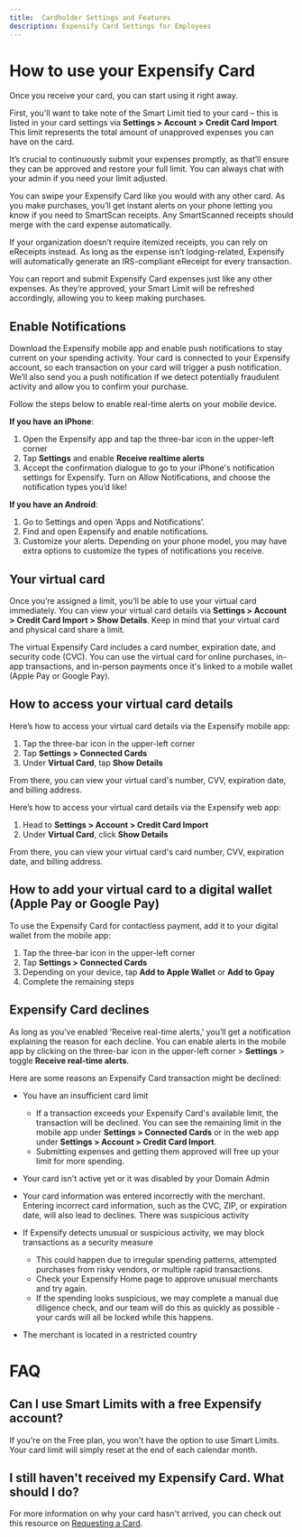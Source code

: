 ```yaml
---
title:  Cardholder Settings and Features
description: Expensify Card Settings for Employees
---
```


# How to use your Expensify Card
Once you receive your card, you can start using it right away. 

First, you'll want to take note of the Smart Limit tied to your card – this is listed in your card settings via **Settings > Account > Credit Card Import**. This limit represents the total amount of unapproved expenses you can have on the card.

It’s crucial to continuously submit your expenses promptly, as that’ll ensure they can be approved and restore your full limit. You can always chat with your admin if you need your limit adjusted.

You can swipe your Expensify Card like you would with any other card. As you make purchases, you’ll get instant alerts on your phone letting you know if you need to SmartScan receipts. Any SmartScanned receipts should merge with the card expense automatically.

If your organization doesn’t require itemized receipts, you can rely on eReceipts instead. As long as the expense isn’t lodging-related, Expensify will automatically generate an IRS-compliant eReceipt for every transaction.

You can report and submit Expensify Card expenses just like any other expenses. As they’re approved, your Smart Limit will be refreshed accordingly, allowing you to keep making purchases.

## Enable Notifications
Download the Expensify mobile app and enable push notifications to stay current on your spending activity. Your card is connected to your Expensify account, so each transaction on your card will trigger a push notification. We’ll also send you a push notification if we detect potentially fraudulent activity and allow you to confirm your purchase. 

Follow the steps below to enable real-time alerts on your mobile device.

**If you have an iPhone**:
1. Open the Expensify app and tap the three-bar icon in the upper-left corner
2. Tap **Settings** and enable **Receive realtime alerts**
3. Accept the confirmation dialogue to go to your iPhone's notification settings for Expensify. Turn on Allow Notifications, and choose the notification types you’d like!

**If you have an Android**:
1. Go to Settings and open ‘Apps and Notifications’.
2. Find and open Expensify and enable notifications.
3. Customize your alerts. Depending on your phone model, you may have extra options to customize the types of notifications you receive.

## Your virtual card
Once you’re assigned a limit, you’ll be able to use your virtual card immediately. You can view your virtual card details via **Settings > Account > Credit Card Import > Show Details**. Keep in mind that your virtual card and physical card share a limit.

The virtual Expensify Card includes a card number, expiration date, and security code (CVC). You can use the virtual card for online purchases, in-app transactions, and in-person payments once it's linked to a mobile wallet (Apple Pay or Google Pay).

## How to access your virtual card details
Here’s how to access your virtual card details via the Expensify mobile app:
1. Tap the three-bar icon in the upper-left corner 
2. Tap **Settings > Connected Cards**
3. Under **Virtual Card**, tap **Show Details**

From there, you can view your virtual card's number, CVV, expiration date, and billing address. 

Here’s how to access your virtual card details via the Expensify web app:
1. Head to **Settings > Account > Credit Card Import**
2. Under **Virtual Card**, click **Show Details**

From there, you can view your virtual card's card number, CVV, expiration date, and billing address.

## How to add your virtual card to a digital wallet (Apple Pay or Google Pay)

To use the Expensify Card for contactless payment, add it to your digital wallet from the mobile app:
1. Tap the three-bar icon in the upper-left corner 
2. Tap **Settings > Connected Cards**
3. Depending on your device, tap **Add to Apple Wallet** or **Add to Gpay** 
4. Complete the remaining steps

## Expensify Card declines
As long as you’ve enabled 'Receive real-time alerts,' you’ll get a notification explaining the reason for each decline. You can enable alerts in the mobile app by clicking on the three-bar icon in the upper-left corner > **Settings** > toggle **Receive real-time alerts**. 

Here are some reasons an Expensify Card transaction might be declined:

- You have an insufficient card limit
     - If a transaction exceeds your Expensify Card's available limit, the transaction will be declined. You can see the remaining limit in the mobile app under **Settings > Connected Cards** or in the web app under **Settings > Account > Credit Card Import**. 
     - Submitting expenses and getting them approved will free up your limit for more spending.

- Your card isn't active yet or it was disabled by your Domain Admin
- Your card information was entered incorrectly with the merchant. Entering incorrect card information, such as the CVC, ZIP, or expiration date, will also lead to declines. 
There was suspicious activity
- If Expensify detects unusual or suspicious activity, we may block transactions as a security measure
     - This could happen due to irregular spending patterns, attempted purchases from risky vendors, or multiple rapid transactions. 
     - Check your Expensify Home page to approve unusual merchants and try again.
     - If the spending looks suspicious, we may complete a manual due diligence check, and our team will do this as quickly as possible - your cards will all be locked while this happens.  
- The merchant is located in a restricted country

# FAQ
## Can I use Smart Limits with a free Expensify account? 
If you're on the Free plan, you won't have the option to use Smart Limits. Your card limit will simply reset at the end of each calendar month.

## I still haven't received my Expensify Card. What should I do? 
For more information on why your card hasn't arrived, you can check out this resource on [Requesting a Card](https://help.expensify.com/articles/expensify-classic/expensify-card/Request-the-Card#what-if-i-havent-received-my-card-after-multiple-weeks).
